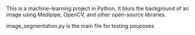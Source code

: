 This is a machine-learning project in Python, It blurs the background of an image using Medipipe, OpenCV, and other open-source libraries.

image_segmentation.py is the main file for testing pouposes
